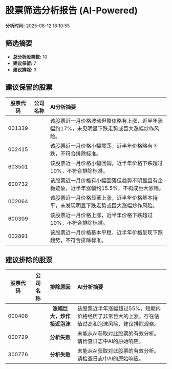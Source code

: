 # 股票筛选分析报告 (AI-Powered)

**分析时间:** 2025-08-12 18:10:55

## 筛选摘要

- **总分析股票数:** 10
- **建议保留:** 7
- **建议排除:** 3

## 建议保留的股票

| 股票代码 | 公司名称 | AI分析摘要 |
|:---:|:---:|:---|
| 001339 |  | 该股票近一月价格波动但整体略有上涨，近半年涨幅约17%，未见明显下跌走势或巨大涨幅炒作风险。 |
| 002415 |  | 该股票近一月价格小幅震荡，近半年价格略有下跌，不符合排除标准。 |
| 603501 |  | 该股票近一月价格小幅回调，近半年价格下跌超过10%，不符合排除标准。 |
| 600732 |  | 该股票近一月价格有小幅回落但趋势不明显且有企稳迹象，近半年涨幅约15.5%，不构成巨大涨幅。 |
| 002064 |  | 该股票近一月价格显著上涨，近半年价格基本持平，未发现明显下跌走势或巨大涨幅炒作风险。 |
| 600309 |  | 该股票近一月价格上涨，近半年价格下跌超过10%，不符合排除标准。 |
| 002891 |  | 该股票近一月价格基本平稳，近半年价格呈现下跌趋势，不符合排除标准。 |

## 建议排除的股票

| 股票代码 | 公司名称 | 排除原因 | AI分析摘要 |
|:---:|:---:|:---:|:---|
| 000408 |  | **涨幅巨大，炒作接近泡沫** | 该股票近半年涨幅超过55%，短期内价格经历了非常巨大的上涨，存在估值过高和泡沫风险，建议排除观察。 |
| 000729 |  | **分析失败** | 未能从AI获取对此股票的有效分析。请检查日志中AI的原始响应。 |
| 300776 |  | **分析失败** | 未能从AI获取对此股票的有效分析。请检查日志中AI的原始响应。 |
